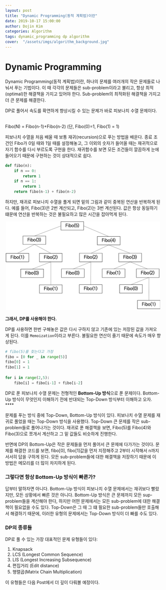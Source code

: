 ```yaml
---
layout: post
title: "Dynamic Programming(동적 계획법)이란"
date: 2019-10-17 15:00:00
author: Dojin Kim
categories: Algorithm
tags: dynamic_programming dp algorithm
cover:  "/assets/imgs/algorithm_background.jpg"
---
```


# Dynamic Programming

Dynamic Programming(동적 계획법)이란, 하나의 문제를 여러개의 작은 문제들로 나눠서 푸는 기법이다. 이 때 각각의 문제들은 sub-problem이라고 불리고, 항상 최적(optimal)한 해결책을 가지고 있어야 한다. Sub-problem의 최적화된 해결책을 가지고 더 큰 문제를 해결한다.

DP로 풀어서 속도를 확연하게 향상시킬 수 있는 문제가 바로 피보나치 수열 문제이다. 

<br/>
Fibo(N) = Fibo(n-1)+Fibo(n-2) (단, Fibo(0)=1, Fibo(1) = 1)
<br/>

피보나치 수열을 처음 배울 때 보통 재귀(recursion)으로 푸는 방법을 배운다. 종료 조건인 Fibo가 0일 때와 1일 때를 설정해놓고, 그 이외의 숫자가 들어올 때는 재귀적으로 자기 함수를 다시 부르도록 구현을 한다. 재귀함수를 보면 모든 조건들이 깔끔하게 눈에 들어오기 때문에 구현하는 것이 상대적으로 쉽다.


```python
def fibo(n):
    if n == 0:
        return 1
    if n == 1:
        return 1
    return fibo(n-1) + fibo(n-2)
```

하지만, 재귀로 피보나치 수열을 풀게 되면 밑의 그림과 같이 중복된 연산을 반복하게 된다. 예를 들어, Fibo(3)은 2번 계산되고, Fibo(2)는 3번 계산된다. 값은 항상 동일하기 떄문에 연산을 반복하는 것은 불필요하고 많은 시간을 잡아먹게 된다. 

<div align="center">
<img src="/assets/imgs/cs/fibo_recursion.png" width=500/>
</div>


**그래서, DP를 사용해야 한다.**

DP를 사용하면 한번 구해놓은 값은 다시 구하지 않고 기존에 있는 저장된 값을 가져오게 된다. 이를 `Memoization`이라고 부른다. 불필요한 연산이 줄기 때문에 속도가 매우 향상된다. 

```python
# fibo(5)를 찾는다고 가정
fibo = [0 for _ in range(5)]
fibo[0] = 1
fibo[1] = 1

for i in range(2,5):
    fibo[i] = fibo[i-1] + fibo[i-2]
```
 
DP로 푼 피보나치 수열 문제는 전형적인 **Bottom-Up 방식**으로 푼 문제이다. Bottom-Up 방식이 무엇인지 이해하기 전에 반대되는 Top-Down 방식부터 이해하고 오자. ****

문제를 푸는 방식 중에 Top-Down, Bottom-Up 방식이 있다. 피보나치 수열 문제를 재귀로 풀었을 때는 Top-Down 방식을 사용했다. Top-Down 큰 문제를 작은 sub-problem들로 풀어나가는 것이다. 재귀로 푼 해결책을 보면, Fibo(5)를 Fibo(4)와 Fibo(3)으로 쪼개서 계산하고 그 밑 값들도 비슷하게 진행한다.

반면에 DP의 Bottom-Up은 작은 문제들을 먼저 풀어서 큰 문제에 다가가는 것이다. 문제를 해결한 코드를 보면, fibo[0], fibo[1]값을 먼저 지정해주고 2부터 시작해서 n까지 서서히 답을 구하게 된다. 모든 sub-problem들에 대한 해결책을 저장하기 때문에 이 방법은 메모리를 더 많이 차지하게 된다.

### **그렇다면 항상 Bottom-Up 방식이 빠른가?**

답부터 말하자면 아니다. Bottom-Up 방식이 피보나치 수열 문제에서는 재귀보다 빨랐지만, 모든 상황에서 빠른 것은 아니다. Bottom-Up 방식은 큰 문제까지 모든 sup-problem들을 계산해야 한다, 하지만 어떤 문제에서는 모든 sub-problem에 대한 해결책이 필요없을 수도 있다. Top-Down은 그 때 그 떄 필요한 sub-problem들만 호출해서 해결하기 때문에, 이러한 유형의 문제에서는 Top-Down 방식이 더 빠를 수도 있다. 


### DP의 종류들

DP로 풀 수 있는 가장 대표적인 문제 유형들이 있다:

1. Knapsack 
2. LCS (Longest Common Sequence)
3. LIS (Longest Increasing Subsequence)
4. 편집거리 (Edit distance)
5. 행렬곱(Matrix Chain Multiplication)

이 유형들은 다음 Post에서 더 깊이 다뤄볼 예정이다.